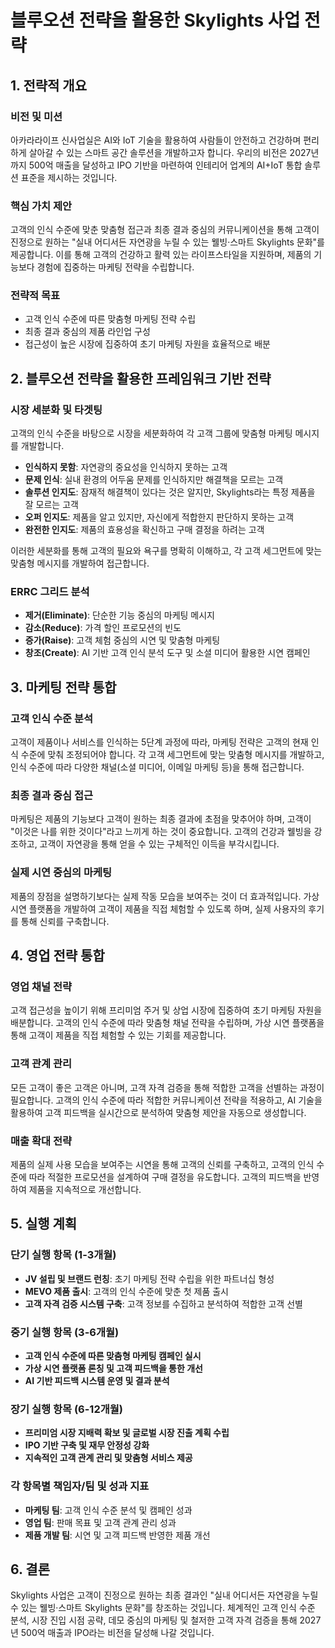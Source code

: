 # 블루오션 전략을 활용한 Skylights 사업 전략

## 1. 전략적 개요

### 비전 및 미션
아카라라이프 신사업실은 AI와 IoT 기술을 활용하여 사람들이 안전하고 건강하며 편리하게 살아갈 수 있는 스마트 공간 솔루션을 개발하고자 합니다. 우리의 비전은 2027년까지 500억 매출을 달성하고 IPO 기반을 마련하여 인테리어 업계의 AI+IoT 통합 솔루션 표준을 제시하는 것입니다. 

### 핵심 가치 제안
고객의 인식 수준에 맞춘 맞춤형 접근과 최종 결과 중심의 커뮤니케이션을 통해 고객이 진정으로 원하는 "실내 어디서든 자연광을 누릴 수 있는 웰빙·스마트 Skylights 문화"를 제공합니다. 이를 통해 고객의 건강하고 활력 있는 라이프스타일을 지원하며, 제품의 기능보다 경험에 집중하는 마케팅 전략을 수립합니다.

### 전략적 목표
- 고객 인식 수준에 따른 맞춤형 마케팅 전략 수립
- 최종 결과 중심의 제품 라인업 구성
- 접근성이 높은 시장에 집중하여 초기 마케팅 자원을 효율적으로 배분

## 2. 블루오션 전략을 활용한 프레임워크 기반 전략

### 시장 세분화 및 타겟팅
고객의 인식 수준을 바탕으로 시장을 세분화하여 각 고객 그룹에 맞춤형 마케팅 메시지를 개발합니다.
- **인식하지 못함**: 자연광의 중요성을 인식하지 못하는 고객
- **문제 인식**: 실내 환경의 어두움 문제를 인식하지만 해결책을 모르는 고객
- **솔루션 인지도**: 잠재적 해결책이 있다는 것은 알지만, Skylights라는 특정 제품을 잘 모르는 고객
- **오퍼 인지도**: 제품을 알고 있지만, 자신에게 적합한지 판단하지 못하는 고객
- **완전한 인지도**: 제품의 효용성을 확신하고 구매 결정을 하려는 고객

이러한 세분화를 통해 고객의 필요와 욕구를 명확히 이해하고, 각 고객 세그먼트에 맞는 맞춤형 메시지를 개발하여 접근합니다.

### ERRC 그리드 분석
- **제거(Eliminate)**: 단순한 기능 중심의 마케팅 메시지
- **감소(Reduce)**: 가격 할인 프로모션의 빈도
- **증가(Raise)**: 고객 체험 중심의 시연 및 맞춤형 마케팅
- **창조(Create)**: AI 기반 고객 인식 분석 도구 및 소셜 미디어 활용한 시연 캠페인

## 3. 마케팅 전략 통합

### 고객 인식 수준 분석
고객이 제품이나 서비스를 인식하는 5단계 과정에 따라, 마케팅 전략은 고객의 현재 인식 수준에 맞춰 조정되어야 합니다. 각 고객 세그먼트에 맞는 맞춤형 메시지를 개발하고, 인식 수준에 따라 다양한 채널(소셜 미디어, 이메일 마케팅 등)을 통해 접근합니다.

### 최종 결과 중심 접근
마케팅은 제품의 기능보다 고객이 원하는 최종 결과에 초점을 맞추어야 하며, 고객이 "이것은 나를 위한 것이다"라고 느끼게 하는 것이 중요합니다. 고객의 건강과 웰빙을 강조하고, 고객이 자연광을 통해 얻을 수 있는 구체적인 이득을 부각시킵니다.

### 실제 시연 중심의 마케팅
제품의 장점을 설명하기보다는 실제 작동 모습을 보여주는 것이 더 효과적입니다. 가상 시연 플랫폼을 개발하여 고객이 제품을 직접 체험할 수 있도록 하며, 실제 사용자의 후기를 통해 신뢰를 구축합니다.

## 4. 영업 전략 통합

### 영업 채널 전략
고객 접근성을 높이기 위해 프리미엄 주거 및 상업 시장에 집중하여 초기 마케팅 자원을 배분합니다. 고객의 인식 수준에 따라 맞춤형 채널 전략을 수립하며, 가상 시연 플랫폼을 통해 고객이 제품을 직접 체험할 수 있는 기회를 제공합니다.

### 고객 관계 관리
모든 고객이 좋은 고객은 아니며, 고객 자격 검증을 통해 적합한 고객을 선별하는 과정이 필요합니다. 고객의 인식 수준에 따라 적합한 커뮤니케이션 전략을 적용하고, AI 기술을 활용하여 고객 피드백을 실시간으로 분석하여 맞춤형 제안을 자동으로 생성합니다.

### 매출 확대 전략
제품의 실제 사용 모습을 보여주는 시연을 통해 고객의 신뢰를 구축하고, 고객의 인식 수준에 따라 적절한 프로모션을 설계하여 구매 결정을 유도합니다. 고객의 피드백을 반영하여 제품을 지속적으로 개선합니다.

## 5. 실행 계획

### 단기 실행 항목 (1-3개월)
- **JV 설립 및 브랜드 런칭**: 초기 마케팅 전략 수립을 위한 파트너십 형성
- **MEVO 제품 출시**: 고객의 인식 수준에 맞춘 첫 제품 출시
- **고객 자격 검증 시스템 구축**: 고객 정보를 수집하고 분석하여 적합한 고객 선별

### 중기 실행 항목 (3-6개월)
- **고객 인식 수준에 따른 맞춤형 마케팅 캠페인 실시**
- **가상 시연 플랫폼 론칭 및 고객 피드백을 통한 개선**
- **AI 기반 피드백 시스템 운영 및 결과 분석**

### 장기 실행 항목 (6-12개월)
- **프리미엄 시장 지배력 확보 및 글로벌 시장 진출 계획 수립**
- **IPO 기반 구축 및 재무 안정성 강화**
- **지속적인 고객 관계 관리 및 맞춤형 서비스 제공**

### 각 항목별 책임자/팀 및 성과 지표
- **마케팅 팀**: 고객 인식 수준 분석 및 캠페인 성과
- **영업 팀**: 판매 목표 및 고객 관계 관리 성과
- **제품 개발 팀**: 시연 및 고객 피드백 반영한 제품 개선

## 6. 결론
Skylights 사업은 고객이 진정으로 원하는 최종 결과인 "실내 어디서든 자연광을 누릴 수 있는 웰빙·스마트 Skylights 문화"를 창조하는 것입니다. 체계적인 고객 인식 수준 분석, 시장 진입 시점 공략, 데모 중심의 마케팅 및 철저한 고객 자격 검증을 통해 2027년 500억 매출과 IPO라는 비전을 달성해 나갈 것입니다.